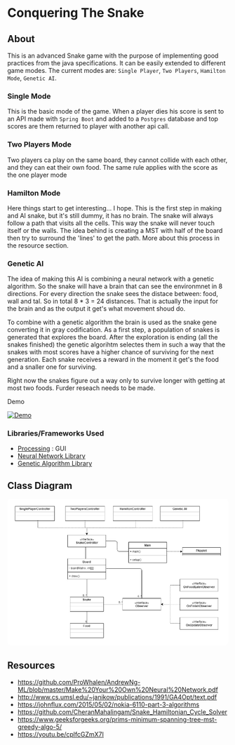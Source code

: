 # Conquering The Snake

## About
This is an advanced Snake game with the purpose of implementing good practices from the java specifications.
It can be easily extended to different game modes. The current modes are: `Single Player`, `Two Players`, `Hamilton Mode`, `Genetic AI`.

### Single Mode
This is the basic mode of the game. When a player dies his score is sent to an API made with `Spring Boot`
and added to a `Postgres` database and top scores are them returned to player with another api call. 

### Two Players Mode
Two players ca play on the same board, they cannot collide with each other, and they can eat their own food.
The same rule applies with the score as the one player mode

### Hamilton Mode
Here things start to get interesting... I hope. This is the first step in making and AI snake, but it's still dummy, it
has no brain. The snake will always follow a path that visits all the cells. This way the snake will never touch itself or
the walls. The idea behind is creating a MST with half of the board then try to surround the 'lines' to get the path.
More about this process in the resource section.

### Genetic AI

The idea of making this AI is combining a neural network with a genetic algorithm. So the snake will have a brain that can see the
environmnet in 8 directions. For every direction the snake sees the distace between: food, wall and tal. So in total 8 * 3 = 24 distances.
That is actually the input for the brain and as the output it get's what movement shoud do. 

To combine with a genetic algorithm the brain is used as the snake gene converting it in gray codification. As a first step, a population
of snakes is generated that explores the board. After the exploration is ending (all the snakes finished) the genetic algorihtm selectes them
in such a way that the snakes with most scores have a higher chance of surviving for the next generation. Each snake receives a reward in
the moment it get's the food and a snaller one for surviving.

Right now the snakes figure out a way only to survive longer with getting at most two foods. Furder reseach needs to be made.

Demo

[![Demo](https://img.youtube.com/vi/nT1UmezI1NA/0.jpg)](https://www.youtube.com/watch?v=nT1UmezI1NA)

 
### Libraries/Frameworks Used
 * [Processing](https://processing.org) : GUI
 * [Neural Network Library](https://github.com/StamateValentin/Artificial-Intelligence-Playground)
 * [Genetic Algorithm Library](https://github.com/StamateValentin/Genetic-Algorithms-Playground)

## Class Diagram
<img src="https://raw.githubusercontent.com/StamateValentin/Conquering-The-Snake/master/diagrams/diagram.jpg" alt="" style="border-radius: 8px">

## Resources
 * https://github.com/ProWhalen/AndrewNg-ML/blob/master/Make%20Your%20Own%20Neural%20Network.pdf
 * http://www.cs.umsl.edu/~janikow/publications/1991/GA4Opt/text.pdf
 * https://johnflux.com/2015/05/02/nokia-6110-part-3-algorithms
 * https://github.com/CheranMahalingam/Snake_Hamiltonian_Cycle_Solver
 * https://www.geeksforgeeks.org/prims-minimum-spanning-tree-mst-greedy-algo-5/
 * https://youtu.be/cplfcGZmX7I

